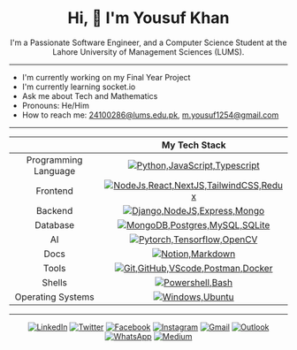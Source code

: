 <div
  align="center"
>

# Hi, 👋 I'm Yousuf Khan
I'm a Passionate Software Engineer, and a Computer Science Student at the Lahore University of Management Sciences (LUMS).
</div>
<hr>

- I'm currently working on my Final Year Project
- I'm currently learning socket.io
- Ask me about Tech and Mathematics
- Pronouns: He/Him
- How to reach me: [24100286@lums.edu.pk](mailto:24100286@lums.edu.pk), [m.yousuf1254@gmail.com](mailto:m.yousuf1254@gmail.com) 
<hr>

<div align=center>

||My Tech Stack|
|:-:|:-:|
|Programming Language | [![Python,JavaScript,Typescript](https://skillicons.dev/icons?i=python,js,ts)](https://skillicons.dev)|
|Frontend | [![NodeJs,React,NextJS,TailwindCSS,Redux](https://skillicons.dev/icons?i=nodejs,react,nextjs,tailwindcss,redux)](https://skillicons.dev)|
|Backend | [![Django,NodeJS,Express,Mongo](https://skillicons.dev/icons?i=django,nodejs,expressjs,mongo)](https://skillicons.dev)|
|Database | [![MongoDB,Postgres,MySQL,SQLite](https://skillicons.dev/icons?i=mongodb,postgres,mysql,sqlite)](https://skillicons.dev)|
|AI | [![Pytorch,Tensorflow,OpenCV](https://skillicons.dev/icons?i=pytorch,tensorflow,opencv)](https://skillicons.dev)|
|Docs | [![Notion,Markdown](https://skillicons.dev/icons?i=notion,md)](https://skillicons.dev)|
|Tools | [![Git,GitHub,VScode,Postman,Docker](https://skillicons.dev/icons?i=git,github,vscode,postman,docker)](https://skillicons.dev)|
|Shells | [![Powershell,Bash](https://skillicons.dev/icons?i=powershell,bash)](https://skillicons.dev)|
|Operating Systems | [![Windows,Ubuntu](https://skillicons.dev/icons?i=windows,ubuntu)](https://skillicons.dev)|

<!--
## My GitHub Stats

<table>
  <tr>
    <td>
      <img
        style="width:100%"
        src="https://github-readme-streak-stats.herokuapp.com/?user=Yousuf24100286&theme=radical&width=100%"
        alt="Yousuf's GitHub Streak"
      />
    </td>
     <td
      rowspan="2" 
    >
      <img
        style="width:100%"
        src="https://github-readme-stats.vercel.app/api/top-langs/?username=Yousuf24100286&theme=radical"
        alt="Yousuf's Top Languages"
      />
    </td> 
  </tr>
  <tr>
    <td>
      <img
        style="width:100%"
        src="https://github-readme-stats.vercel.app/api?username=Yousuf24100286&show_icons=true&theme=radical&count_private=true&width=100%"
        alt="Yousuf's GitHub Stats"
      />
    </td>
  </tr>
  <tr>
    <td>
      <img
        style="width:100%"
         src="https://github-readme-stats.vercel.app/api/wakatime?username=Yousuf24100286&theme=radical&v=2&range=all_time"
        alt="Yousuf's Wakatime Stats"
      />
        src="https://wakatime.com/share/@Yousuf24100286/4164068c-b5ec-4a7c-8afd-d620c6f868f7.svg" 
    </td>
    <td>
      <img
        style="width:100%; height:100%"
        src="https://github-profile-trophy.vercel.app/?username=Yousuf24100286&column=3&theme=radical&no-bg=true&margin-w=5&margin-h=5"
        alt="Yousuf's GitHub Trophy"
      />
    </td>
  </tr>
  <tr>
    <td
      colspan="2"
    >
      <img
        src="https://github-readme-activity-graph.vercel.app/graph?username=Yousuf24100286&bg_color=141321&color=a9fef7&line=fe428e&point=f8d847&area=true"
        alt="Yousuf's GitHub Activity Graph" 
      />
    </td>
  </tr>
</table>
 -->
<hr>

[![LinkedIn](https://img.shields.io/badge/LinkedIn-0077B5?style=for-the-badge&logo=linkedin&logoColor=white)](https://www.linkedin.com/in/myk1254/)
[![Twitter](https://img.shields.io/badge/Twitter-1DA1F2?style=for-the-badge&logo=twitter&logoColor=white)](https://twitter.com/m_yousuf1254)
[![Facebook](https://img.shields.io/badge/Facebook-1877F2?style=for-the-badge&logo=facebook&logoColor=white)](https://www.facebook.com/M.Yousuf1254)
[![Instagram](https://img.shields.io/badge/Instagram-E4405F?style=for-the-badge&logo=instagram&logoColor=white)](https://www.instagram.com/m.yousuf1254/)
[![Gmail](https://img.shields.io/badge/Gmail-D14836?style=for-the-badge&logo=gmail&logoColor=white)](mailto:m.yousuf1254@gmail.com)
[![Outlook](https://img.shields.io/badge/Outlook-0078D4?style=for-the-badge&logo=microsoft-outlook&logoColor=white)](mailto:24100286@lums.edu.pk)
[![WhatsApp](https://img.shields.io/badge/WhatsApp-25D366?style=for-the-badge&logo=whatsapp&logoColor=white)](https://wa.me/923320459299)
[![Medium](https://img.shields.io/badge/Medium-12100E?style=for-the-badge&logo=medium&logoColor=white)](https://medium.com/@m.yousuf1254)


</div>
<!--
**Yousuf24100286/Yousuf24100286** is a ✨ _special_ ✨ repository because its `README.md` (this file) appears on your GitHub profile.

Here are some ideas to get you started:

- 🔭 I’m currently working on ...
- 🌱 I’m currently learning ...
- 👯 I’m looking to collaborate on ...
- 🤔 I’m looking for help with ...
- 💬 Ask me about ...
- 📫 How to reach me: ...
- 😄 Pronouns: ...
- ⚡ Fun fact: ...
-->
